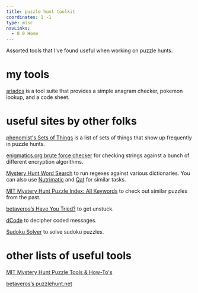 ```yaml
---
title: puzzle hunt toolkit
coordinates: 1 -1
type: misc
navLinks:
  - 0 0 Home
---
```


Assorted tools that I've found useful when working on
<span class="link" data-x="1" data-y="-2">puzzle hunts</span>.

# my tools

[ariados](/ariados) is a tool suite that provides a simple anagram checker,
pokemon lookup, and a code sheet.

# useful sites by other folks

[phenomist's Sets of Things](https://phenomist.wordpress.com/storage/sets/) is a
list of sets of things that show up frequently in puzzle hunts.

[enigmatics.org brute force checker](https://enigmatics.org/tools/brute) for
checking strings against a bunch of different encryption algorithms.

[Mystery Hunt Word Search](http://thewordsword.com/) to run regexes against
various dictionaries. You can also use [Nutrimatic](https://nutrimatic.org/) and
[Qat](https://www.quinapalus.com/qat.html) for similar tasks.

[MIT Mystery Hunt Puzzle Index: All Keywords](https://devjoe.appspot.com/huntindex/index/keywords.html)
to check out similar puzzles from the past.

[betaveros’s Have You Tried?](https://beta.vero.site/try) to get unstuck.

[dCode](https://www.dcode.fr/en) to decipher coded messages.

[Sudoku Solver](https://www.sudokuwiki.org/sudoku.htm) to solve sudoku puzzles.

# other lists of useful tools

[MIT Mystery Hunt Puzzle Tools & How-To's](http://puzzles.mit.edu/tools.html)

[betaveros’s puzzlehunt.net](https://www.puzzlehunt.net/tools)
